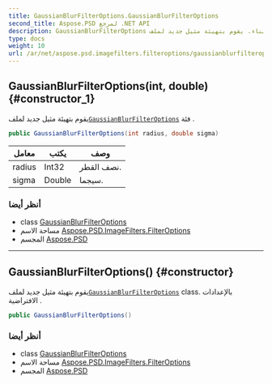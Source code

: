 ```yaml
---
title: GaussianBlurFilterOptions.GaussianBlurFilterOptions
second_title: Aspose.PSD لمرجع .NET API
description: GaussianBlurFilterOptions البناء. يقوم بتهيئة مثيل جديد لملفGaussianBlurFilterOptions فئة .
type: docs
weight: 10
url: /ar/net/aspose.psd.imagefilters.filteroptions/gaussianblurfilteroptions/gaussianblurfilteroptions/
---
```

## GaussianBlurFilterOptions(int, double) {#constructor_1}

يقوم بتهيئة مثيل جديد لملف[`GaussianBlurFilterOptions`](../) فئة .

```csharp
public GaussianBlurFilterOptions(int radius, double sigma)
```

| معامل | يكتب | وصف |
| --- | --- | --- |
| radius | Int32 | نصف القطر. |
| sigma | Double | سيجما. |

### أنظر أيضا

* class [GaussianBlurFilterOptions](../)
* مساحة الاسم [Aspose.PSD.ImageFilters.FilterOptions](../../gaussianblurfilteroptions/)
* المجسم [Aspose.PSD](../../../)

---

## GaussianBlurFilterOptions() {#constructor}

يقوم بتهيئة مثيل جديد لملف[`GaussianBlurFilterOptions`](../) class. بالإعدادات الافتراضية .

```csharp
public GaussianBlurFilterOptions()
```

### أنظر أيضا

* class [GaussianBlurFilterOptions](../)
* مساحة الاسم [Aspose.PSD.ImageFilters.FilterOptions](../../gaussianblurfilteroptions/)
* المجسم [Aspose.PSD](../../../)



